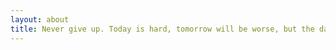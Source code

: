 ```yaml
---
layout: about
title: Never give up. Today is hard, tomorrow will be worse, but the day after tomorrow will be sunshine.
---
```


